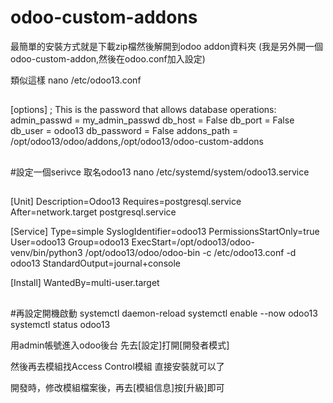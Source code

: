 # odoo-custom-addons

最簡單的安裝方式就是下載zip檔然後解開到odoo addon資料夾
(我是另外開一個odoo-custom-addon,然後在odoo.conf加入設定)

類似這樣
nano /etc/odoo13.conf
##
[options]
; This is the password that allows database operations:
admin_passwd = my_admin_passwd
db_host = False
db_port = False
db_user = odoo13
db_password = False
addons_path = /opt/odoo13/odoo/addons,/opt/odoo13/odoo-custom-addons
##

#設定一個serivce 取名odoo13 
nano /etc/systemd/system/odoo13.service

##
[Unit]
Description=Odoo13
Requires=postgresql.service
After=network.target postgresql.service

[Service]
Type=simple
SyslogIdentifier=odoo13
PermissionsStartOnly=true
User=odoo13
Group=odoo13
ExecStart=/opt/odoo13/odoo-venv/bin/python3 /opt/odoo13/odoo/odoo-bin -c /etc/odoo13.conf -d odoo13
StandardOutput=journal+console

[Install]
WantedBy=multi-user.target

##

#再設定開機啟動
systemctl daemon-reload
systemctl enable --now odoo13
systemctl status odoo13

用admin帳號進入odoo後台
先去[設定]打開[開發者模式]

然後再去模組找Access Control模組
直接安裝就可以了

開發時，修改模組檔案後，再去[模組信息]按[升級]即可
